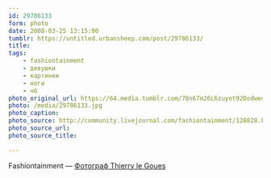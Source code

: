 ```yaml
---
id: 29786133
form: photo
date: 2008-03-25 13:15:00
tumblr: https://untitled.urbansheep.com/post/29786133/
title:
tags:
    - fashiontainment
    - девушки
    - картинки
    - ноги
    - чб
photo_original_url: https://64.media.tumblr.com/78n67m26L6zuyot92DodweqA_1280.jpg
photo: /media/29786133.jpg
photo_caption: 
photo_source: http://community.livejournal.com/fashiontainment/128828.html
photo_source_url:
photo_source_title:

---
```


<p>Fashiontainment — <a href="http://community.livejournal.com/fashiontainment/128828.html">Фотограф Thierry le Goues</a></p>
